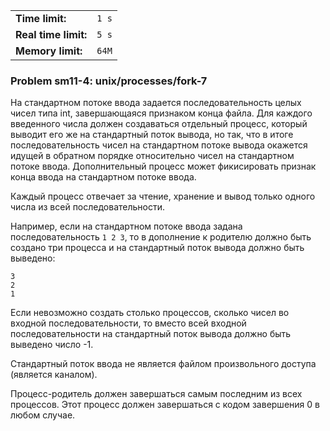|                      |       |
|----------------------|-------|
| **Time limit:**      | `1 s` |
| **Real time limit:** | `5 s` |
| **Memory limit:**    | `64M` |


### Problem sm11-4: unix/processes/fork-7

На стандартном потоке ввода задается последовательность целых чисел типа int, завершающаяся
признаком конца файла. Для каждого введенного числа должен создаваться отдельный процесс, который
выводит его же на стандартный поток вывода, но так, что в итоге последовательность чисел на
стандартном потоке вывода окажется идущей в обратном порядке относительно чисел на стандартном
потоке ввода. Дополнительный процесс может фикисировать признак конца ввода на стандартном потоке
ввода.

Каждый процесс отвечает за чтение, хранение и вывод только одного числа из всей последовательности.

Например, если на стандартном потоке ввода задана последовательность `1 2 3`, то в дополнение к
родителю должно быть создано три процесса и на стандартный поток вывода должно быть выведено:

    
    
    3
    2
    1

Если невозможно создать столько процессов, сколько чисел во входной последовательности, то вместо
всей входной последовательности на стандартный поток вывода должно быть выведено число -1.

Стандартный поток ввода не является файлом произвольного доступа (является каналом).

Процесс-родитель должен завершаться самым последним из всех процессов. Этот процесс должен
завершаться с кодом завершения 0 в любом случае.

